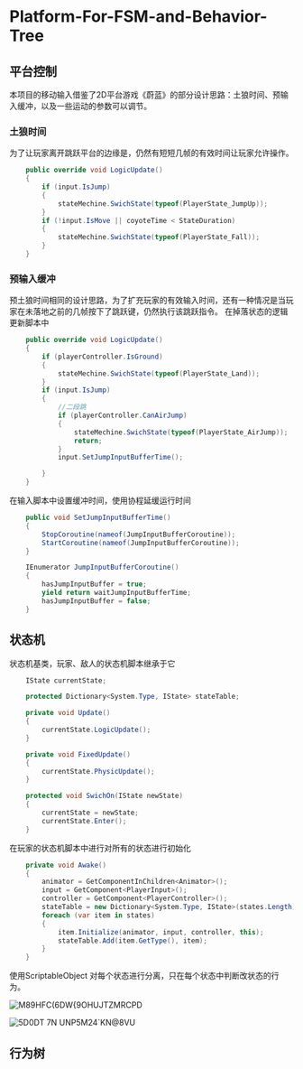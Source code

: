 # Platform-For-FSM-and-Behavior-Tree
## 平台控制
 
本项目的移动输入借鉴了2D平台游戏《蔚蓝》的部分设计思路：土狼时间、预输入缓冲，以及一些运动的参数可以调节。
### 土狼时间
为了让玩家离开跳跃平台的边缘是，仍然有短短几帧的有效时间让玩家允许操作。
```csharp
    public override void LogicUpdate()
    {
        if (input.IsJump)
        {
            stateMechine.SwichState(typeof(PlayerState_JumpUp));
        }
        if (!input.IsMove || coyoteTime < StateDuration)
        {
            stateMechine.SwichState(typeof(PlayerState_Fall));
        }
    }
```

### 预输入缓冲
预土狼时间相同的设计思路，为了扩充玩家的有效输入时间，还有一种情况是当玩家在未落地之前的几帧按下了跳跃键，仍然执行该跳跃指令。
在掉落状态的逻辑更新脚本中
```csharp
    public override void LogicUpdate()
    {
        if (playerController.IsGround)
        {
            stateMechine.SwichState(typeof(PlayerState_Land));
        }
        if (input.IsJump)
        {
            //二段跳
            if (playerController.CanAirJump)
            {
                stateMechine.SwichState(typeof(PlayerState_AirJump));
                return;
            }
            input.SetJumpInputBufferTime();

        }
    }
```
在输入脚本中设置缓冲时间，使用协程延缓运行时间
```csharp
    public void SetJumpInputBufferTime()
    {
        StopCoroutine(nameof(JumpInputBufferCoroutine));
        StartCoroutine(nameof(JumpInputBufferCoroutine));
    }

    IEnumerator JumpInputBufferCoroutine()
    {
        hasJumpInputBuffer = true;
        yield return waitJumpInputBufferTime;
        hasJumpInputBuffer = false;
    }
```

## 状态机

状态机基类，玩家、敌人的状态机脚本继承于它
```csharp
    IState currentState;

    protected Dictionary<System.Type, IState> stateTable;

    private void Update()
    {
        currentState.LogicUpdate();
    }

    private void FixedUpdate()
    {
        currentState.PhysicUpdate();
    }

    protected void SwichOn(IState newState)
    {
        currentState = newState;
        currentState.Enter();
    }
```
在玩家的状态机脚本中进行对所有的状态进行初始化
```csharp
    private void Awake()
    {
        animator = GetComponentInChildren<Animator>();
        input = GetComponent<PlayerInput>();
        controller = GetComponent<PlayerController>();
        stateTable = new Dictionary<System.Type, IState>(states.Length);
        foreach (var item in states)
        {
            item.Initialize(animator, input, controller, this);
            stateTable.Add(item.GetType(), item);
        }
    }
```
使用ScriptableObject 对每个状态进行分离，只在每个状态中判断改状态的行为。

![M89HFC(6DW{9OHUJTZMRCPD](https://github.com/Luobing0/Platform-For-FSM-and-Behavior-Tree/assets/50789197/22310b6b-0f56-4391-bd6c-da7fbf5ff0b8)

![5D0DT 7N UNP5M24`KN@8VU](https://github.com/Luobing0/Platform-For-FSM-and-Behavior-Tree/assets/50789197/d7133bcb-2ec3-4295-aff3-06bbca8f202e)

## 行为树
